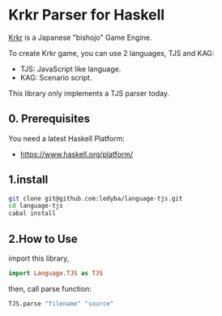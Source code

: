 # Krkr Parser for Haskell

 [Krkr](https://github.com/krkrz/krkrz) is a Japanese "bishojo" Game Engine.

 To create Krkr game, you can use 2 languages, TJS and KAG:

 - TJS: JavaScript like language.
 - KAG: Scenario script.

 This library only implements a TJS parser today.

## 0. Prerequisites

 You need a latest Haskell Platform:

  - https://www.haskell.org/platform/

## 1.install

```bash
git clone git@github.com:ledyba/language-tjs.git
cd language-tjs
cabal install
```

## 2.How to Use

import this library,

```haskell
import Language.TJS as TJS
```

then, call parse function:

```haskell
TJS.parse "filename" "source"
```
